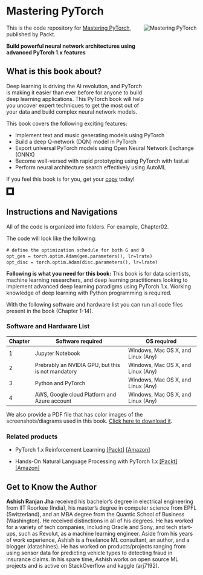 # Mastering PyTorch

<a href="https://www.packtpub.com/product/Mastering-PyTorch/9781789614381"><img src="https://static.packt-cdn.com/products/9781789614381/cover/smaller" alt="Mastering PyTorch" height="256px" align="right"></a>

This is the code repository for [Mastering PyTorch](https://www.packtpub.com/product/Mastering-PyTorch/9781789614381), published by Packt.

**Build powerful neural network architectures using advanced PyTorch 1.x features**

## What is this book about?
Deep learning is driving the AI revolution, and PyTorch is making it easier than ever before for anyone to build deep learning applications. This PyTorch book will help you uncover expert techniques to get the most out of your data and build complex neural network models.

This book covers the following exciting features:
* Implement text and music generating models using PyTorch
* Build a deep Q-network (DQN) model in PyTorch
* Export universal PyTorch models using Open Neural Network Exchange (ONNX)
* Become well-versed with rapid prototyping using PyTorch with fast.ai
* Perform neural architecture search effectively using AutoML

If you feel this book is for you, get your [copy](https://www.amazon.com/dp/1789614384) today!

<a href="https://www.packtpub.com/?utm_source=github&utm_medium=banner&utm_campaign=GitHubBanner"><img src="https://raw.githubusercontent.com/PacktPublishing/GitHub/master/GitHub.png" 
alt="https://www.packtpub.com/" border="5" /></a>


## Instructions and Navigations
All of the code is organized into folders. For example, Chapter02.

The code will look like the following:
```
# define the optimization schedule for both G and D
opt_gen = torch.optim.Adam(gen.parameters(), lr=lrate)
opt_disc = torch.optim.Adam(disc.parameters(), lr=lrate)
```

**Following is what you need for this book:**
This book is for data scientists, machine learning researchers, and deep learning practitioners looking to implement advanced deep learning paradigms using PyTorch 1.x. Working knowledge of deep learning with Python programming is required.

With the following software and hardware list you can run all code files present in the book (Chapter 1-14).

### Software and Hardware List

| Chapter  | Software required                   | OS required                        |
| -------- | ------------------------------------| -----------------------------------|
| 1        | Jupyter Notebook                    | Windows, Mac OS X, and Linux (Any) |
| 2        | Prebrably an NVIDIA GPU, but this is not mandatory          | Windows, Mac OS X, and Linux (Any) |
| 3        | Python and PyTorch             | Windows, Mac OS X, and Linux (Any) |
| 4        | AWS, Google cloud Platform and Azure account            | Windows, Mac OS X, and Linux (Any) |


We also provide a PDF file that has color images of the screenshots/diagrams used in this book. [Click here to download it](https://static.packt-cdn.com/downloads/9781789614381_ColorImages.pdf).


### Related products <Other books you may enjoy>
* PyTorch 1.x Reinforcement Learning [[Packt]](https://www.packtpub.com/product/pytorch-1-x-reinforcement-learning-cookbook/9781838551964) [[Amazon]](https://www.amazon.com/dp/1838551964)

* Hands-On Natural Language Processing with PyTorch 1.x [[Packt]](https://www.packtpub.com/product/hands-on-natural-language-processing-with-pytorch-1-x/9781789802740) [[Amazon]](https://www.amazon.com/dp/1789802741)

## Get to Know the Author
**Ashish Ranjan Jha**
received his bachelor’s degree in electrical engineering from IIT Roorkee (India), his master’s degree in computer science from EPFL (Switzerland), and an MBA degree from the Quantic School of Business (Washington). He received distinctions in all of his degrees. He has worked for a variety of tech companies, including Oracle and Sony, and tech start-ups, such as Revolut, as a machine learning engineer.
Aside from his years of work experience, Ashish is a freelance ML consultant, an author, and a blogger (datashines). He has worked on products/projects ranging from using sensor data for predicting vehicle types to detecting fraud in insurance claims. In his spare time, Ashish works on open source ML projects and is active on StackOverflow and kaggle (arj7192).
